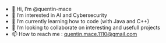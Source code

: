 - 👋 Hi, I’m @quentin-mace
- 👀 I’m interested in AI and Cybersecurity
- 🌱 I’m currently learning how to code (with Java and C++)
- 💞️ I’m looking to collaborate on interesting and usefull projects
- 📫 How to reach me : quentin.mace.1110@gmail.com

<!---
quentin-mace/quentin-mace is a ✨ special ✨ repository because its `README.md` (this file) appears on your GitHub profile.
You can click the Preview link to take a look at your changes.
--->
